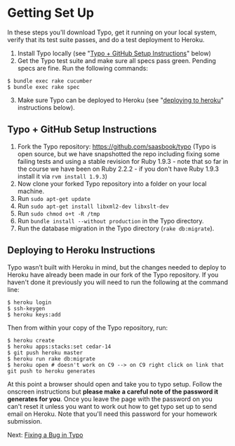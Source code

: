 Getting Set Up
===============

In these steps you'll download Typo, get it running on your local system, verify that its test suite passes, and do a test deployment to Heroku.

1) Install Typo locally (see "[Typo + GitHub Setup Instructions](#typo--github-setup-instructions)" below)
2) Get the Typo test suite and make sure all specs pass green. Pending specs are fine. Run the following commands:
```
$ bundle exec rake cucumber
$ bundle exec rake spec
```
3) Make sure Typo can be deployed to Heroku (see "[deploying to heroku](#deploying-to-heroku-instructions)" instructions below).


Typo + GitHub Setup Instructions
--------------------------------

1. Fork the Typo repository: https://github.com/saasbook/typo  (Typo is open source, but we have snapshotted the repo including fixing some failing tests and using a stable revision for Ruby 1.9.3 - note that so far in the course we have been on Ruby 2.2.2 - if you don't have Ruby 1.9.3 install it via `rvm install 1.9.3`)
2. Now clone your forked Typo repository into a folder on your local machine.
3. Run `sudo apt-get update`
4. Run `sudo apt-get install libxml2-dev libxslt-dev`
5. Run `sudo chmod o+t -R /tmp`
6. Run `bundle install --without production` in the Typo directory.
7. Run the database migration in the Typo directory (`rake db:migrate`).


Deploying to Heroku Instructions
--------------------------------

Typo wasn’t built with Heroku in mind, but the changes needed to deploy to Heroku have already been made in our fork of the Typo repository. If you haven't done it previously you will need to run the following at the command line:

```
$ heroku login
$ ssh-keygen
$ heroku keys:add
```

Then from within your copy of the Typo repository, run:

```
$ heroku create
$ heroku apps:stacks:set cedar-14
$ git push heroku master
$ heroku run rake db:migrate
$ heroku open # doesn't work on C9 --> on C9 right click on link that git push to heroku generates
```

At this point a browser should open and take you to typo setup. Follow the onscreen instructions but **please make a careful note of the password it generates for you**.  Once you leave the page with the password on you can't reset it unless you want to work out how to get typo set up to send email on Heroku.  Note that you'll need this password for your homework submission.

Next: [Fixing a Bug in Typo](fixing_a_bug_in_typo.md)

